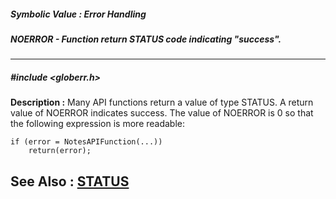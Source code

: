 ##### Symbolic Value : Error Handling
##### NOERROR - Function return STATUS code indicating "success".
---
##### #include <globerr.h>
**Description :**
Many API functions return a value of type STATUS.  A return value of NOERROR 
indicates success.  The value of NOERROR is 0 so that the following expression 
is more readable:


    if (error = NotesAPIFunction(...))
        return(error);
**See Also :**
[STATUS](D:/md_files/STATUS.md)
---
